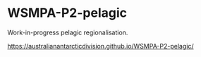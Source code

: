 # WSMPA-P2-pelagic

Work-in-progress pelagic regionalisation.

https://australianantarcticdivision.github.io/WSMPA-P2-pelagic/
